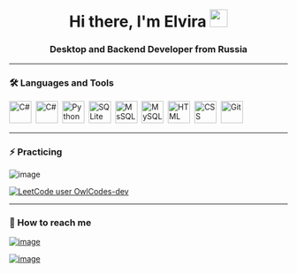 <h1 align="center">Hi there, I'm Elvira <!--<a href="https://daniilshat.ru/" target="_blank">Elvira</a> --!>
<img src="https://github.com/blackcater/blackcater/raw/main/images/Hi.gif" height="32"/></h1>
<h3 align="center">Desktop and Backend Developer from Russia</h3>

---

### :hammer_and_wrench: Languages and Tools
<div>
  <img src="https://github.com/devicons/devicon/blob/master/icons/cplusplus/cplusplus-original.svg" title="C#" alt="C#" width="40" height="40"/>&nbsp;  
  <img src="https://github.com/devicons/devicon/blob/master/icons/csharp/csharp-original.svg" title="C#" alt="C#" width="40" height="40"/>&nbsp;
  <img src="https://github.com/devicons/devicon/blob/master/icons/python/python-original-wordmark.svg" title="Python" alt="Python" width="40" height="40"/>&nbsp;
  <img src="https://github.com/devicons/devicon/blob/master/icons/sqlite/sqlite-original-wordmark.svg" title="SQLite"  alt="SQLite" width="40" height="40"/>&nbsp;
  <img src="https://github.com/devicons/devicon/blob/master/icons/microsoftsqlserver/microsoftsqlserver-plain-wordmark.svg" title="MsSQL"  alt="MsSQL" width="40" height="40"/>&nbsp;
  <img src="https://github.com/devicons/devicon/blob/master/icons/mysql/mysql-original-wordmark.svg" title="MySQL"  alt="MySQL" width="40" height="40"/>&nbsp;
  <img src="https://github.com/devicons/devicon/blob/master/icons/html5/html5-original.svg" title="HTML5" alt="HTML" width="40" height="40"/>&nbsp;
  <img src="https://github.com/devicons/devicon/blob/master/icons/css3/css3-plain-wordmark.svg"  title="CSS3" alt="CSS" width="40" height="40"/>&nbsp;
  <img src="https://github.com/devicons/devicon/blob/master/icons/git/git-original-wordmark.svg" title="Git" **alt="Git" width="40" height="40"/>
</div>

---

### :zap: Practicing

![image](https://www.codewars.com/users/OwlCodes-dev/badges/small?theme=light)

[![LeetCode user OwlCodes-dev](https://img.shields.io/badge/dynamic/json?style=flat-square&labelColor=black&color=%23ffa116&label=Solved&query=solved&url=https%3A%2F%2Fleetcode-badge.vercel.app%2Fapi%2Fusers%2FOwlCodes-dev&logo=leetcode&logoColor=yellow)](https://leetcode.com/OwlCodes-dev/)

---

### 💬 How to reach me 

[![image](https://user-images.githubusercontent.com/58783548/198652180-00bb25b9-8fac-40a7-90a2-502935402ac6.png)](https://www.linkedin.com/in/elvira-lipova-a00020244/)

[![image](https://img.shields.io/badge/Gmail-D14836?style=for-the-badge&logo=gmail&logoColor=white)](mailto:elvira.lipova@yandex.ru)



<!--

### 🔭 Projects

— Мои последние работы. Тут все просто. Укажите список ваших работ, к ним могут относится любые ваши проекты, задумки, open source, pet project.

### 🌱 Currently learning 

### 💬 Ask me about


<!--
— Мои последние статьи (если у вас есть блог). В этом пункте вы можете указать несколько своих статей со ссылками на них (чтобы не писать каждый раз статьи руками, можно воспользоваться решением для автоматизации https://github.com/gautamkrishnar/blog-post-workflow)

— Статистика по вашему github. Это сервис (репозиторий тут https://github.com/anuraghazra/github-readme-stats) который генерит на основе github api статистику по вашему github аккаунту. Подробно о том, что умеет этот сервис вы можете посмотреть почитав документацию, она довольно простая. Выглядит симпатично.
-->
